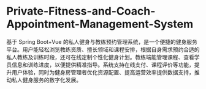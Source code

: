 # Private-Fitness-and-Coach-Appointment-Management-System
基于 Spring Boot+Vue 的私人健身与教练预约管理系统，是一个便捷的健身服务平台。用户能轻松浏览教练资质、擅长领域和课程安排，根据自身需求预约合适的私人教练及训练时段，还可在线定制个性化健身计划。教练端能管理课程、查看学员信息和训练进度，以便提供精准指导。系统支持在线支付、课程评价等功能，提升用户体验，同时为健身房管理者优化资源配置、提高运营效率提供数据支持，推动私人健身服务的数字化发展。 
